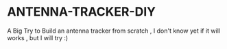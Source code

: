 # ANTENNA-TRACKER-DIY
A Big Try to Build an antenna tracker from scratch , I don't know yet if it will works , but I will try  :)
